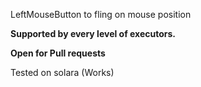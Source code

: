 LeftMouseButton to fling on mouse position

**Supported by every level of executors.**

**Open for Pull requests**

Tested on solara (Works)
